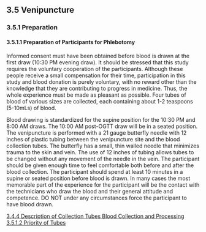 ## 3.5 Venipuncture

### 3.5.1 Preparation

#### 3.5.1.1 Preparation of Participants for Phlebotomy

Informed consent must have been obtained before blood is drawn at the first draw (10:30 PM evening draw).  It should be stressed that this study requires the voluntary cooperation of the participants.  Although these people receive a small compensation for their time, participation in this study and blood donation is purely voluntary, with no reward other than the knowledge that they are contributing to progress in medicine.  Thus, the whole experience must be made as pleasant as possible.  Four tubes of blood of various sizes are collected, each containing about 1-2 teaspoons (5-10mLs) of blood.

Blood drawing is standardized for the supine position for the 10:30 PM and 8:00 AM draws.  The 10:00 AM post-OGTT draw will be in a seated position.  The venipuncture is performed with a 21 gauge butterfly needle with 12 inches of plastic tubing between the venipuncture site and the blood collection tubes.  The butterfly has a small, thin walled needle that minimizes trauma to the skin and vein.  The use of 12 inches of tubing allows tubes to be changed without any movement of the needle in the vein. The participant should be given enough time to feel comfortable both before and after the blood collection.  The participant should spend at least 10 minutes in a supine or seated position before blood is drawn.  In many cases the most memorable part of the experience for the participant will be the contact with the technicians who draw the blood and their general attitude and competence.  DO NOT under any circumstances force the participant to have blood drawn.


<div class="center">
<div class="btn-group">
  <a href=":pages_path:/manuals/blood-collection-processing/3-04-04-description-collection-tubes.md" class="btn btn-default">
    <span class="glyphicon glyphicon-chevron-left"></span>
    3.4.4 Description of Collection Tubes
  </a>

  <a href=":pages_path:/manuals/blood-collection-processing" class="btn btn-default">
    <span class="glyphicon glyphicon-chevron-up"></span>
    Blood Collection and Processing
  </a>

  <a href=":pages_path:/manuals/blood-collection-processing/3-05-01-02-priority-of-tubes.md" class="btn btn-success">
    3.5.1.2 Priority of Tubes
    <span class="glyphicon glyphicon-chevron-right"></span>
  </a>
</div>
</div>

